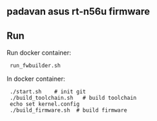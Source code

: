## padavan asus rt-n56u firmware


## Run

Run docker container:

     run_fwbuilder.sh


In docker container:


     ./start.sh    # init git
     ./build_toolchain.sh   # build toolchain
     echo set kernel.config
     ./build_firmware.sh  # build firmware


      
